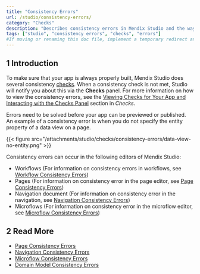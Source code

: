 ```yaml
---
title: "Consistency Errors"
url: /studio/consistency-errors/
category: "Checks"
description: "Describes consistency errors in Mendix Studio and the way to fix them."
tags: ["studio", "consistency errors", "checks", "errors"]
#If moving or renaming this doc file, implement a temporary redirect and let the respective team know they should update the URL in the product. See Mapping to Products for more details.
---
```


## 1 Introduction 

To make sure that your app is always properly built, Mendix Studio does several consistency [checks](/studio/checks/). When a consistency check is not met, Studio will notify you about this via the **Checks** panel. For more information on how to view the consistency errors, see the [Viewing Checks for Your App and Interacting with the Checks Panel](/studio/checks/#viewing-checks) section in *Checks*. 

Errors need to be solved before your app can be previewed or published. An example of a consistency error is when you do not specify the entity property of a data view on a page. 

{{< figure src="/attachments/studio/checks/consistency-errors/data-view-no-entity.png" >}}

Consistency errors can occur in the following editors of Mendix Studio:

* Workflows (For information on consistency errors in workflows, see [Workflow Consistency Errors](/studio/consistency-errors-workflows/))
* Pages (For information on consistency error in the page editor, see [Page Consistency Errors](/studio/consistency-errors-pages/))
* Navigation document (For information on consistency error in the navigation, see [Navigation Consistency Errors](/studio/consistency-errors-navigation/))
* Microflows (For information on consistency error in the microflow editor, see [Microflow Consistency Errors](/studio/consistency-errors-microflows/))

## 2 Read More

* [Page Consistency Errors](/studio/consistency-errors-pages/) 
* [Navigation Consistency Errors](/studio/consistency-errors-navigation/) 
* [Microflow Consistency Errors](/studio/consistency-errors-microflows/) 
* [Domain Model Consistency Errors](/studio/consistency-errors-domain-model/) 
